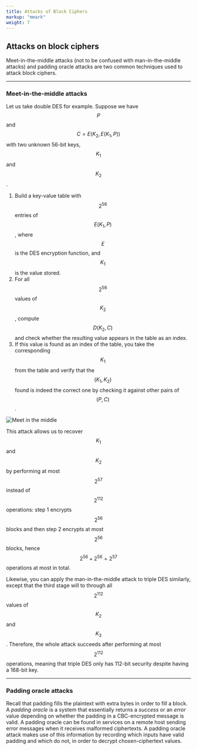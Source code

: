 ```yaml
---
title: Attacks of Block Ciphers
markup: "mmark"
weight: 7
---
```


## Attacks on block ciphers
Meet-in-the-middle attacks (not to be confused with man-in-the-middle attacks) and padding oracle attacks are two common techniques used to attack block ciphers.

-----

### Meet-in-the-middle attacks
Let us take double DES for example. Suppose we have $$P$$ and $$C=E(K_2, E(K_1, P))$$ with two unknown 56-bit keys, $$K_1$$ and $$K_2$$.

1. Build a key-value table with $$2^{56}$$ entries of $$E(K_1, P)$$, where $$E$$ is the DES encryption function, and $$K_1$$ is the value stored.
2. For all $$2^{56}$$ values of $$K_2$$, compute $$D(K_2, C)$$ and check whether the resulting value appears in the table as an index.
3. If this value is found as an index of the table, you take the corresponding $$K_1$$ from the table and verify that the $$(K_1, K_2)$$ found is indeed the correct one by checking it against other pairs of $$(P, C)$$.

![Meet in the middle](/docs/figures/meet-in-the-middle.png)

This attack allows us to recover $$K_1$$ and $$K_2$$ by performing at most $$2^{57}$$ instead of $$2^{112}$$ operations: step 1 encrypts $$2^{56}$$ blocks and then step 2 encrypts at most $$2^{56}$$ blocks, hence $$2^{56} + 2^{56} = 2^{57}$$ operations at most in total. 

Likewise, you can apply the man-in-the-middle attack to triple DES similarly, except that the third stage will to through all $$2^{112}$$ values of $$K_2$$ and $$K_3$$. Therefore, the whole attack succeeds after performing at most $$2^{112}$$ operations, meaning that triple DES only has 112-bit security despite having a 168-bit key.

-----

### Padding oracle attacks
Recall that padding fills the plaintext with extra bytes in order to fill a block. A *padding oracle* is a system that essentially returns a *success* or an *error* value depending on whether the padding in a CBC-encrypted message is valid. A padding oracle can be found in services on a remote host sending error messages when it receives malformed ciphertexts. A padding oracle attack makes use of this information by recording which inputs have valid padding and which do not, in order to decrypt chosen-ciphertext values.